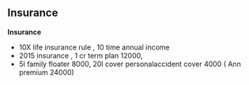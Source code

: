 ## Insurance
**Insurance**
* 10X life insurance rule , 10 time annual income
* 2015 insurance , 1 cr term plan 12000,
* 5l family floater 8000, 20l cover personalaccident  cover 4000 ( Ann premium 24000)
